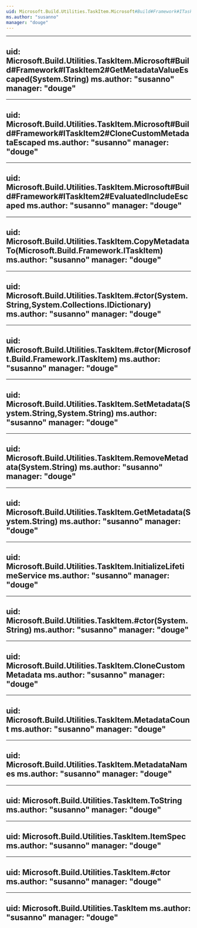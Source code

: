 ```yaml
---
uid: Microsoft.Build.Utilities.TaskItem.Microsoft#Build#Framework#ITaskItem2#SetMetadataValueLiteral(System.String,System.String)
ms.author: "susanno"
manager: "douge"
---
```


---
uid: Microsoft.Build.Utilities.TaskItem.Microsoft#Build#Framework#ITaskItem2#GetMetadataValueEscaped(System.String)
ms.author: "susanno"
manager: "douge"
---

---
uid: Microsoft.Build.Utilities.TaskItem.Microsoft#Build#Framework#ITaskItem2#CloneCustomMetadataEscaped
ms.author: "susanno"
manager: "douge"
---

---
uid: Microsoft.Build.Utilities.TaskItem.Microsoft#Build#Framework#ITaskItem2#EvaluatedIncludeEscaped
ms.author: "susanno"
manager: "douge"
---

---
uid: Microsoft.Build.Utilities.TaskItem.CopyMetadataTo(Microsoft.Build.Framework.ITaskItem)
ms.author: "susanno"
manager: "douge"
---

---
uid: Microsoft.Build.Utilities.TaskItem.#ctor(System.String,System.Collections.IDictionary)
ms.author: "susanno"
manager: "douge"
---

---
uid: Microsoft.Build.Utilities.TaskItem.#ctor(Microsoft.Build.Framework.ITaskItem)
ms.author: "susanno"
manager: "douge"
---

---
uid: Microsoft.Build.Utilities.TaskItem.SetMetadata(System.String,System.String)
ms.author: "susanno"
manager: "douge"
---

---
uid: Microsoft.Build.Utilities.TaskItem.RemoveMetadata(System.String)
ms.author: "susanno"
manager: "douge"
---

---
uid: Microsoft.Build.Utilities.TaskItem.GetMetadata(System.String)
ms.author: "susanno"
manager: "douge"
---

---
uid: Microsoft.Build.Utilities.TaskItem.InitializeLifetimeService
ms.author: "susanno"
manager: "douge"
---

---
uid: Microsoft.Build.Utilities.TaskItem.#ctor(System.String)
ms.author: "susanno"
manager: "douge"
---

---
uid: Microsoft.Build.Utilities.TaskItem.CloneCustomMetadata
ms.author: "susanno"
manager: "douge"
---

---
uid: Microsoft.Build.Utilities.TaskItem.MetadataCount
ms.author: "susanno"
manager: "douge"
---

---
uid: Microsoft.Build.Utilities.TaskItem.MetadataNames
ms.author: "susanno"
manager: "douge"
---

---
uid: Microsoft.Build.Utilities.TaskItem.ToString
ms.author: "susanno"
manager: "douge"
---

---
uid: Microsoft.Build.Utilities.TaskItem.ItemSpec
ms.author: "susanno"
manager: "douge"
---

---
uid: Microsoft.Build.Utilities.TaskItem.#ctor
ms.author: "susanno"
manager: "douge"
---

---
uid: Microsoft.Build.Utilities.TaskItem
ms.author: "susanno"
manager: "douge"
---
